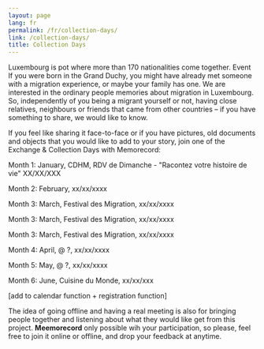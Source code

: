 ```yaml
---
layout: page
lang: fr
permalink: /fr/collection-days/
link: /collection-days/
title: Collection Days
---
```

Luxembourg is  pot where more than 170 nationalities come together. Event If you were born in the Grand Duchy, you might have already met someone with a migration experience, or maybe your family has one. We are interested in the ordinary people memories about migration in Luxembourg. So, independently of you being a migrant yourself or not, having close relatives, neighbours or friends that came from other countries – if you have something to share, we would like to know.
<!-- more -->
If you feel like sharing it face-to-face or if you have pictures, old documents and objects that you would like to add to your story, join one of the Exchange & Collection Days with Memorecord: 

Month 1: January, CDHM, RDV de Dimanche - "Racontez votre histoire de vie" XX/XX/XXX

Month 2: February, xx/xx/xxxx

Month 3: March, Festival des Migration, xx/xx/xxxx

Month 3: March, Festival des Migration, xx/xx/xxxx

Month 3: March, Festival des Migration, xx/xx/xxxx

Month 4: April, @ ?, xx/xx/xxxx

Month 5: May, @ ?,  xx/xx/xxxx

Month 6: June, Cuisine du Monde, xx/xx/xxx

[add to calendar function + registration function]

The idea of going offline and having a real meeting is also for bringing people together and listening about what they would like get from this project. **Meemorecord** only possible wih your participation, so please, feel free to join it online or offline, and drop your feedback at anytime. 
